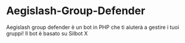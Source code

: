 # Aegislash-Group-Defender
Aegislash group defender è un bot in PHP che ti aiuterà a gestire i tuoi gruppi! Il bot è basato su Silbot X
